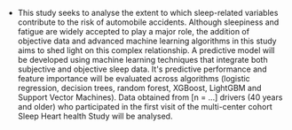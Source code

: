- This study seeks to analyse the extent to which sleep-related variables contribute to the risk of automobile accidents. Although sleepiness and fatigue are widely accepted to play a major role, the addition of objective data and advanced machine learning algorithms in this study aims to shed light on this complex relationship. A predictive model will be developed using machine learning techniques that integrate both subjective and objective sleep data. It's predictive performance and feature importance will be evaluated across algorithms (logistic regression, decision trees, random forest, XGBoost, LightGBM and Support Vector Machines). Data obtained from [n = ...] drivers (40 years and older) who participated in the first visit of the multi-center cohort Sleep Heart health Study will be analysed.